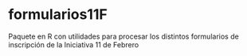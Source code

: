 # formularios11F
Paquete en R con utilidades para procesar los distintos formularios de inscripción de la Iniciativa 11 de Febrero
